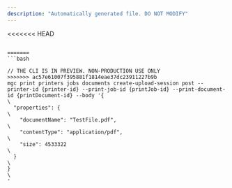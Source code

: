 ```yaml
---
description: "Automatically generated file. DO NOT MODIFY"
---
```


<<<<<<< HEAD
```cli

=======
```bash

// THE CLI IS IN PREVIEW. NON-PRODUCTION USE ONLY
>>>>>>> ac57e61007f395881f1814eae37dc23911227b9b
mgc print printers jobs documents create-upload-session post --printer-id {printer-id} --print-job-id {printJob-id} --print-document-id {printDocument-id} --body '{\
  "properties": {\
    "documentName": "TestFile.pdf",\
    "contentType": "application/pdf", \
    "size": 4533322\
  }\
}\
'

```